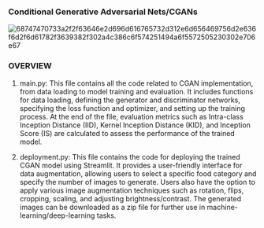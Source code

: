 ### Conditional Generative Adversarial Nets/CGANs
![68747470733a2f2f63646e2d696d616765732d312e6d656469756d2e636f6d2f6d61782f3639382f302a4c386c6f574251494a6f5572505230302e706e67](https://github.com/rohan12345a/GAN-ARS-Div-B-Data_Augmentation/assets/109196424/f9f66007-32ef-443c-9723-c441aebd91c4)


### OVERVIEW

1. main.py:
   This file contains all the code related to CGAN implementation, from data loading to model training and evaluation.
   It includes functions for data loading, defining the generator and discriminator networks, specifying the loss function and optimizer, and setting up the training process.
   At the end of the file, evaluation metrics such as Intra-class Inception Distance (IID), Kernel Inception Distance (KID), and Inception Score (IS) are calculated to assess 
   the performance of the trained model.

2. deployment.py:
   This file contains the code for deploying the trained CGAN model using Streamlit.
   It provides a user-friendly interface for data augmentation, allowing users to select a specific food category and specify the number of images to generate.
   Users also have the option to apply various image augmentation techniques such as rotation, flips, cropping, scaling, and adjusting brightness/contrast.
   The generated images can be downloaded as a zip file for further use in machine-learning/deep-learning tasks.
   
